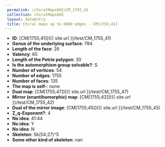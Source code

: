```yaml
--- 
 permalink: /chiralMaps6kE/CM_1755_41 
 collection: chiralMaps6kE
 layout: dataEntry
 title: Chiral maps up to 6000 edges - CM[1755;41]
---
```


- **ID**: [CM[1755;41]]({{ site.url }}/test/CM_1755_41)
- **Genus of the underlying surface**: 784
- **Length of the face**: 26
- **Valency**: 65
- **Length of the Petrie polygon**: 30
- **Is the automorphism group solvable?**: S
- **Number of vertices**: 54
- **Number of edges**: 1755
- **Number of faces**: 135
- **The map is self-**: none
- **Dual map**: [CM[1755;47]]({{ site.url }}/test/CM_1755_47)
- **Mirror (enantihomorphic) map**: [CM[1755;42]]({{ site.url }}/test/CM_1755_42)
- **Dual of the mirror image**: [CM[1755;45]]({{ site.url }}/test/CM_1755_45)
- **Z_q-Exponent?**: 4
- **No idea**:  41:44
- **No idea**: Y
- **No idea**: N
- **Skeleton**: Sk(54;27)^5
- **Some other kind of skeleton**: nan
